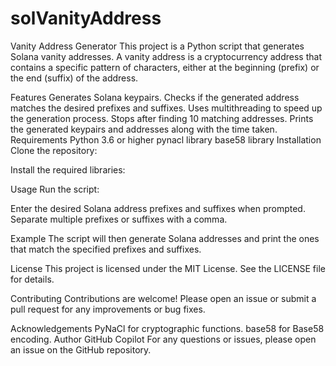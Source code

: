 # solVanityAddress

Vanity Address Generator
This project is a Python script that generates Solana vanity addresses. A vanity address is a cryptocurrency address that contains a specific pattern of characters, either at the beginning (prefix) or the end (suffix) of the address.

Features
Generates Solana keypairs.
Checks if the generated address matches the desired prefixes and suffixes.
Uses multithreading to speed up the generation process.
Stops after finding 10 matching addresses.
Prints the generated keypairs and addresses along with the time taken.
Requirements
Python 3.6 or higher
pynacl library
base58 library
Installation
Clone the repository:

Install the required libraries:

Usage
Run the script:

Enter the desired Solana address prefixes and suffixes when prompted. Separate multiple prefixes or suffixes with a comma.

Example
The script will then generate Solana addresses and print the ones that match the specified prefixes and suffixes.

License
This project is licensed under the MIT License. See the LICENSE file for details.

Contributing
Contributions are welcome! Please open an issue or submit a pull request for any improvements or bug fixes.

Acknowledgements
PyNaCl for cryptographic functions.
base58 for Base58 encoding.
Author
GitHub Copilot
For any questions or issues, please open an issue on the GitHub repository.